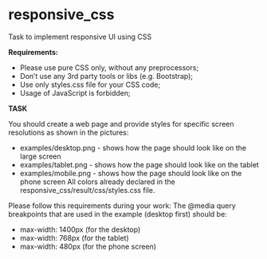 # responsive_css
Task to implement responsive UI using CSS 

**Requirements:** 
- Please use pure CSS only, without any preprocessors;
- Don’t use any 3rd party tools or libs (e.g. Bootstrap);
- Use only styles.css file for your CSS code; 
- Usage of JavaScript is forbidden;

**TASK**

You should create a web page and provide styles for specific screen resolutions as shown in the pictures:
- examples/desktop.png - shows how the page should look like on the large screen
- examples/tablet.png - shows how the page should look like on the tablet
- examples/mobile.png - shows how the page should look like on the phone screen
All colors already declared in the responsive_css/result/css/styles.css file.
     
Please follow this requirements during your work: 
The @media query breakpoints that are used in the example (desktop first) should be:
- max-width: 1400px (for the desktop) 
- max-width: 768px (for the tablet)
- max-width: 480px (for the phone screen)
